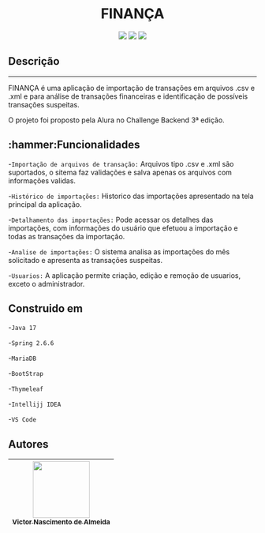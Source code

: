 <h1 align="center"> FINANÇA </h1>
<p align="center">
<img src="https://img.shields.io/badge/STATUS-EM%20DESENVOLVIMENTO-green?style=for-the-badge"/>
<img src="https://img.shields.io/badge/JAVA-17-orange?style=for-the-badge&logo=java"/>
<img src="https://img.shields.io/badge/SPRING-2.6.6-sucess?style=for-the-badge&logo=spring"/>
</P>
<H2>Descrição</h2>
<hr>
<p>FINANÇA é uma aplicação de importação de transações em arquivos .csv e .xml e para análise de transações financeiras e identificação de possíveis transações suspeitas.

O projeto foi proposto pela Alura no Challenge Backend 3ª edição.
</p>
<h2>:hammer:Funcionalidades</h2>

-`Importação de arquivos de transação:` Arquivos tipo .csv e .xml são suportados, o sitema faz validações e salva apenas os arquivos com informações validas.

-`Histórico de importações:` Historico das importações apresentado na tela principal da aplicação.

-`Detalhamento das importações:` Pode acessar os detalhes das importações, com informações do usuário que efetuou a importação e todas as transações da importação.

-`Analise de importações:` O sistema analisa as importações do mês solicitado e apresenta as transações suspeitas.

-`Usuarios:` A aplicação permite criação, edição e remoção de usuarios, exceto o administrador.

<h2>Construido em</h2>

-`Java 17`

-`Spring 2.6.6`

-`MariaDB`

-`BootStrap`

-`Thymeleaf`

-`Intellijj IDEA`

-`VS Code`


## Autores

| [<img src="https://avatars.githubusercontent.com/u/77077651?v=4" width=115><br><sub>Victor Nascimento de Almeida</sub>](https://github.com/chapadin) 
| :---: | 
